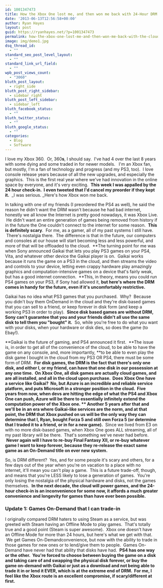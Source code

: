 ```yaml
---
id: 1001347473
title: How the Xbox One lost me, and then won me back with 24-Hour DRM and the cloud.
date: '2013-06-13T12:56:58+00:00'
author: Ryan Hayes
layout: post
guid: https://ryanhayes.net/?p=1001347473
permalink: how-the-xbox-one-lost-me-and-then-won-me-back-with-the-cloud/
image: img/demo1.jpg
dsq_thread_id:
  - ""
standard_seo_post_level_layout:
  - ""
standard_link_url_field:
  - ""
wpb_post_views_count:
  - "3060"
bluth_post_layout:
  - right_side
bluth_post_right_sidebar:
  - sidebar_right
bluth_post_left_sidebar:
  - sidebar_left
bluth_facebook_status:
  - ""
bluth_twitter_status:
  - ""
bluth_google_status:
  - ""
categories:
  - Blog
  - Software
---
```

I love my Xbox 360.  Or, 360**s**, I should say.  I've had 4 over the last 8 years with some dying and some traded in for newer models.   I'm an Xbox fan, but mostly, I'm a fan of technology and progress (and my PS3, too).  I love console release years because of all the new upgrades, and especially the graphics.  This is the first real year where we've had innovation in the online space by everyone, and it's very exciting.  **This week I was appalled by the 24 hour check-in.  I even tweeted that I'd cancel my preorder if they kept it.**  _I was serious. _Here's how Xbox won me back.<!--more-->

In talking with one of my friends (I preordered the PS4 as well), he said the reason he didn't want the DRM wasn't because he had bad internet, honestly we all know the Internet is pretty good nowadays, it was Xbox Live.  He didn't want an entire generation of games being removed from history if in the future the One couldn't connect to the internet for some reason.  **This is definitely scary**.  For me, as a gamer, all of my past systems I still have.  There's nostalgia there.  The difference is that in the future, our computers and consoles at our house will start becoming less and less powerful, and more of that will be offloaded to the cloud.  **The turning point for me was when Sony announced Gaikai that lets you play PS3 games on your PS4, Vita, and whatever other device the Gaikai player is on.  Gaikai works because it runs the game on a PS3 in the cloud, and then streams the video and controls to your device, letting even crappy hardware play amazingly graphics and computation-intensive games on a device that's fairly weak, but has a good internet connection.  **This, in theory, means you could run PS4 games on your PS3, if Sony had allowed it, **but here's where the DRM comes in handy for the future, even if it's uncomfortably restrictive.**

Gaikai has no idea what PS3 games that you purchased.  Why?  Because you didn't buy them OnDemand in the cloud and they're disk-based games that you can sell to a friend, or keep forever in disk form (and keep a working PS3 in order to play).  **Since disk based games are without DRM, Sony can't guarantee that you and your friends didn't all use the same disk to tell them you "bought" it.**  So, while you're free to do what you want with your disks, when your hardware or disk dies, so does the game (to Ebay!).

**Gaikai is the future of gaming, and PS4 announced it first.  **The issue is, in order to get all of the convenience of the cloud, to be able to have the game on any console, and, more importantly, **to be able to even play the disk game I bought in the cloud from my PS3 OR PS4, there must be some form of DRM.  **For disk games, the DRM is the fact that there's only one disk, and either I, or my friend, can have that one disk in our possession at any one time.  **On Xbox One, all disk games are actually cloud games, and are all installed, and all in the cloud upon purchase.**  Does Xbox One have a service like Gaikai?  No, but Azure is an incredible and reliable service platform, and puts Microsoft in a stronger position in the cloud.  Five years from now, when devs are hitting the edge of what the PS4 and Xbox One can push, Azure will be there to essentially infinitely extend the computation power of the Xbox one. ** Another 5 years after that and we'll be in an era where Gaikai-like services are the norm, and at that point, the DRM that Xbox pushed on us will be the only way they can determine that I, Ryan, bought Forza 5 and still own Forza 5 (or determine that I traded it to a friend, or in for a new game).**  Since we lived from E3 on with no more disk-based games, when Xbox One goes ALL streaming, all of my past library will be there.  That's something we've never had before.  **Never again will I have to re-buy Final Fantasy XII, or re-buy whatever game I want to keep forever, because they re-release the exact same game as an On-Demand title on ever new system.**

So, is DRM different?  Yes, and for some people it's scary and others, for a few days out of the year when you're on vacation to a place with no internet, it'll mean you can't play a game.  This is a future trade-off, though, and means that you're LESS likely to lose a generation of games.  You're only losing the nostalgia of the physical hardware and disks, not the games themselves.  **In the next decade, the cloud will power games, and the 24-hour check-in is an inconvenience for some now, it affords a much greater convenience and longevity for games than have ever been possible.**

### Update 1: Games On-Demand that I can trade-in

I originally compared DRM haters to using Steam as a service, but was greeted with Steam having an Offline Mode to play games.  That's totally true and a good point (Steam is super awesome).  Xbox one doesn't have an Offline Mode for more than 24 hours, but here's what we get with that.  We get Games On-Demandconvenience, but now with the ability to trade in those games for new ones or to lend/give them to people.  Games On-Demand have never had that ability that disks have had.  **PS4 has one way or the other.  You're forced to choose between buying the game on a disk and taking care of and swapping the physical disk forever, or buy the game on-demand with Gaikai or just as a download and not being able to trade it in or lend it EVER, which is at the extreme end of DRM.  For me, I feel like the Xbox route is an excellent compromise, if scary/different at first.**
